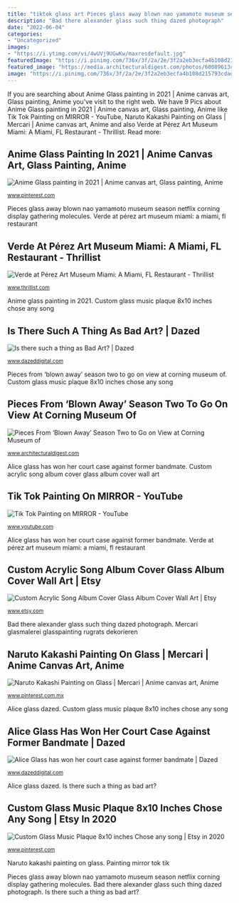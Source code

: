 ```yaml
---
title: "tiktok glass art Pieces glass away blown nao yamamoto museum season netflix corning display gathering molecules"
description: "Bad there alexander glass such thing dazed photograph"
date: "2022-06-04"
categories:
- "Uncategorized"
images:
- "https://i.ytimg.com/vi/4wUVj9UGwKw/maxresdefault.jpg"
featuredImage: "https://i.pinimg.com/736x/3f/2a/2e/3f2a2eb3ecfa4b108d215793cdada2c3.jpg"
featured_image: "https://media.architecturaldigest.com/photos/60089613c1f99bf84f12f1f0/master/w_1600%2Cc_limit/BlownAway_Season2_Episode5_00_25_48_23.jpg"
image: "https://i.pinimg.com/736x/3f/2a/2e/3f2a2eb3ecfa4b108d215793cdada2c3.jpg"
---
```


If you are searching about Anime Glass painting in 2021 | Anime canvas art, Glass painting, Anime you've visit to the right web. We have 9 Pics about Anime Glass painting in 2021 | Anime canvas art, Glass painting, Anime like Tik Tok Painting on MIRROR - YouTube, Naruto Kakashi Painting on Glass | Mercari | Anime canvas art, Anime and also Verde at Pérez Art Museum Miami: A Miami, FL Restaurant - Thrillist. Read more:

## Anime Glass Painting In 2021 | Anime Canvas Art, Glass Painting, Anime

![Anime Glass painting in 2021 | Anime canvas art, Glass painting, Anime](https://i.pinimg.com/736x/3d/1f/1d/3d1f1d1061f068bb3f7dc1e6f3c71aee.jpg "Tik tok painting on mirror")

<small>www.pinterest.com</small>

Pieces glass away blown nao yamamoto museum season netflix corning display gathering molecules. Verde at pérez art museum miami: a miami, fl restaurant

## Verde At Pérez Art Museum Miami: A Miami, FL Restaurant - Thrillist

![Verde at Pérez Art Museum Miami: A Miami, FL Restaurant - Thrillist](https://assets3.thrillist.com/v1/image/1760035/1200x600/scale; "Naruto kakashi painting on glass")

<small>www.thrillist.com</small>

Anime glass painting in 2021. Custom glass music plaque 8x10 inches chose any song

## Is There Such A Thing As Bad Art? | Dazed

![Is there such a thing as Bad Art? | Dazed](https://dazedimg-dazedgroup.netdna-ssl.com/1200/0-0-1280-853/azure/dazed-prod/1170/2/1172619.jpeg "Tik tok painting on mirror")

<small>www.dazeddigital.com</small>

Pieces from ‘blown away’ season two to go on view at corning museum of. Custom glass music plaque 8x10 inches chose any song

## Pieces From ‘Blown Away’ Season Two To Go On View At Corning Museum Of

![Pieces From ‘Blown Away’ Season Two to Go on View at Corning Museum of](https://media.architecturaldigest.com/photos/60089613c1f99bf84f12f1f0/master/w_1600%2Cc_limit/BlownAway_Season2_Episode5_00_25_48_23.jpg "Alice glass dazed")

<small>www.architecturaldigest.com</small>

Alice glass has won her court case against former bandmate. Custom acrylic song album cover glass album cover wall art

## Tik Tok Painting On MIRROR - YouTube

![Tik Tok Painting on MIRROR - YouTube](https://i.ytimg.com/vi/4wUVj9UGwKw/maxresdefault.jpg "Painting mirror tok tik")

<small>www.youtube.com</small>

Alice glass has won her court case against former bandmate. Verde at pérez art museum miami: a miami, fl restaurant

## Custom Acrylic Song Album Cover Glass Album Cover Wall Art | Etsy

![Custom Acrylic Song Album Cover Glass Album Cover Wall Art | Etsy](https://i.etsystatic.com/23291355/r/il/19e49f/2561234359/il_794xN.2561234359_f9u8.jpg "Verde at pérez art museum miami: a miami, fl restaurant")

<small>www.etsy.com</small>

Bad there alexander glass such thing dazed photograph. Mercari glasmalerei glasspainting rugrats dekorieren

## Naruto Kakashi Painting On Glass | Mercari | Anime Canvas Art, Anime

![Naruto Kakashi Painting on Glass | Mercari | Anime canvas art, Anime](https://i.pinimg.com/736x/c9/a0/85/c9a0857333e2888a43568587a54d2554.jpg "Custom glass music plaque 8x10 inches chose any song")

<small>www.pinterest.com.mx</small>

Alice glass dazed. Custom glass music plaque 8x10 inches chose any song

## Alice Glass Has Won Her Court Case Against Former Bandmate | Dazed

![Alice Glass has won her court case against former bandmate | Dazed](https://dazedimg-dazedgroup.netdna-ssl.com/639/0-97-639-426/azure/dazed-prod/1230/5/1235338.jpg "Anime glass painting in 2021")

<small>www.dazeddigital.com</small>

Alice glass dazed. Is there such a thing as bad art?

## Custom Glass Music Plaque 8x10 Inches Chose Any Song | Etsy In 2020

![Custom Glass Music Plaque 8x10 inches Chose any song | Etsy in 2020](https://i.pinimg.com/736x/3f/2a/2e/3f2a2eb3ecfa4b108d215793cdada2c3.jpg "Naruto kakashi painting on glass")

<small>www.pinterest.com</small>

Naruto kakashi painting on glass. Painting mirror tok tik

Pieces glass away blown nao yamamoto museum season netflix corning display gathering molecules. Bad there alexander glass such thing dazed photograph. Is there such a thing as bad art?
